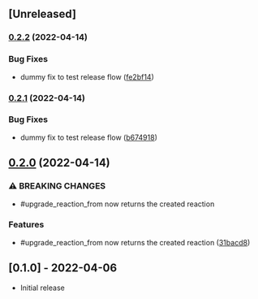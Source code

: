 ## [Unreleased]

### [0.2.2](https://github.com/public-reactions/acts_as_reactable/compare/v0.2.1...v0.2.2) (2022-04-14)


### Bug Fixes

* dummy fix to test release flow ([fe2bf14](https://github.com/public-reactions/acts_as_reactable/commit/fe2bf14a9e47d28a3b7d212ba031c38a35476c77))

### [0.2.1](https://github.com/public-reactions/acts_as_reactable/compare/v0.2.0...v0.2.1) (2022-04-14)


### Bug Fixes

* dummy fix to test release flow ([b674918](https://github.com/public-reactions/acts_as_reactable/commit/b674918e57e1c88d5015fc6dabe918248cf8f7a0))

## [0.2.0](https://github.com/public-reactions/acts_as_reactable/compare/v0.1.0...v0.2.0) (2022-04-14)


### ⚠ BREAKING CHANGES

* #upgrade_reaction_from now returns the created reaction

### Features

* #upgrade_reaction_from now returns the created reaction ([31bacd8](https://github.com/public-reactions/acts_as_reactable/commit/31bacd8598bc250e3bc9b2c5352d155058091f42))

## [0.1.0] - 2022-04-06

- Initial release
